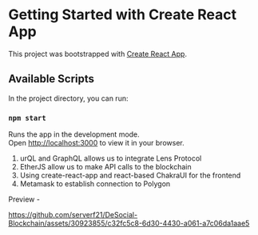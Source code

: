 # Getting Started with Create React App

This project was bootstrapped with [Create React App](https://github.com/facebook/create-react-app).

## Available Scripts

In the project directory, you can run:

### `npm start`

Runs the app in the development mode.\
Open [http://localhost:3000](http://localhost:3000) to view it in your browser.



1. urQL and GraphQL allows us to integrate Lens Protocol
2. EtherJS allow us to make API calls to the blockchain
3. Using create-react-app and react-based ChakraUI for the frontend
4. Metamask to establish connection to Polygon

Preview - 

https://github.com/serverf21/DeSocial-Blockchain/assets/30923855/c32fc5c8-6d30-4430-a061-a7c06da1aae5





